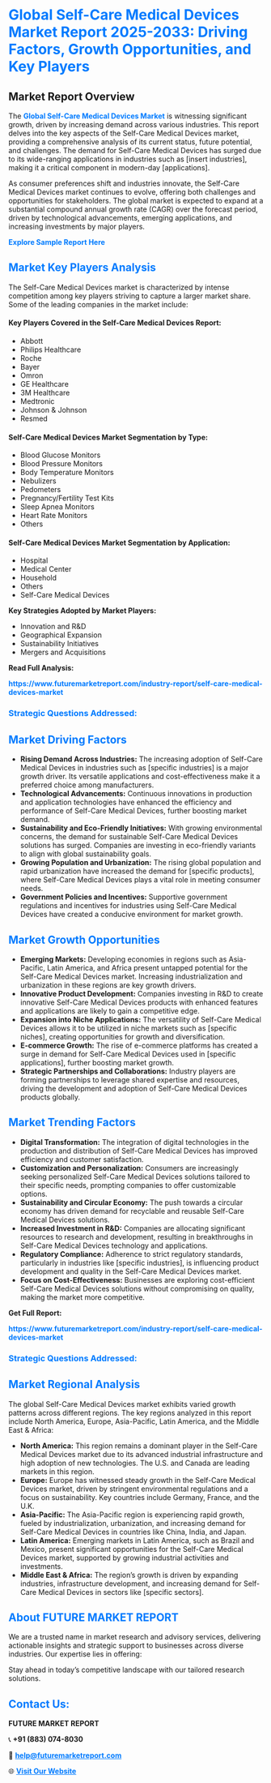 <h1 style="color: #007BFF;">Global Self-Care Medical Devices Market Report 2025-2033: Driving Factors, Growth Opportunities, and Key Players</h1>

<section id="overview">
<h2>Market Report Overview</h2>
<p>The <a href="https://www.futuremarketreport.com/industry-report/self-care-medical-devices-market" style="color: #007BFF; text-decoration: none;"><strong>Global Self-Care Medical Devices Market</strong></a> is witnessing significant growth, driven by increasing demand across various industries. This report delves into the key aspects of the Self-Care Medical Devices market, providing a comprehensive analysis of its current status, future potential, and challenges. The demand for Self-Care Medical Devices has surged due to its wide-ranging applications in industries such as [insert industries], making it a critical component in modern-day [applications].</p>
<p>As consumer preferences shift and industries innovate, the Self-Care Medical Devices market continues to evolve, offering both challenges and opportunities for stakeholders. The global market is expected to expand at a substantial compound annual growth rate (CAGR) over the forecast period, driven by technological advancements, emerging applications, and increasing investments by major players.</p>
</section>

<section id="overview">
<p><a href="https://www.futuremarketreport.com/request-sample/reportId=125264" style="color: #007BFF; text-decoration: none;"><strong>Explore Sample Report Here</strong></a></p>
</section>

<section id="key-players">
<h2 style="color: #007BFF;">Market Key Players Analysis</h2>
<p>The Self-Care Medical Devices market is characterized by intense competition among key players striving to capture a larger market share. Some of the leading companies in the market include:</p>
<h4>Key Players Covered in the Self-Care Medical Devices Report:</h4>
<ul><li>Abbott</li><li>Philips Healthcare</li><li>Roche</li><li>Bayer</li><li>Omron</li><li>GE Healthcare</li><li>3M Healthcare</li><li>Medtronic</li><li>Johnson &amp; Johnson</li><li>Resmed</li></ul>
<h4>Self-Care Medical Devices Market Segmentation by Type:</h4>
<ul><li>Blood Glucose Monitors</li><li>Blood Pressure Monitors</li><li>Body Temperature Monitors</li><li>Nebulizers</li><li>Pedometers</li><li>Pregnancy/Fertility Test Kits</li><li>Sleep Apnea Monitors</li><li>Heart Rate Monitors</li><li>Others</li></ul>

<h4>Self-Care Medical Devices Market Segmentation by Application:</h4>
<ul><li>Hospital</li><li>Medical Center</li><li>Household</li><li>Others</li><li>Self-Care Medical Devices</li></ul>
<p><strong>Key Strategies Adopted by Market Players:</strong></p>
<ul>
<li>Innovation and R&D</li>
<li>Geographical Expansion</li>
<li>Sustainability Initiatives</li>
<li>Mergers and Acquisitions</li>
</ul>
</section>

<section>
<p><strong>Read Full Analysis: </strong></p><a href="https://www.futuremarketreport.com/industry-report/self-care-medical-devices-market" style="color: #007BFF; text-decoration: none;"><strong>https://www.futuremarketreport.com/industry-report/self-care-medical-devices-market</strong></a>
<h3 style="color: #007BFF;">Strategic Questions Addressed:</h3>
</section>

<section id="driving-factors">
<h2 style="color: #007BFF;">Market Driving Factors</h2>
<ul>
<li><strong>Rising Demand Across Industries:</strong> The increasing adoption of Self-Care Medical Devices in industries such as [specific industries] is a major growth driver. Its versatile applications and cost-effectiveness make it a preferred choice among manufacturers.</li>
<li><strong>Technological Advancements:</strong> Continuous innovations in production and application technologies have enhanced the efficiency and performance of Self-Care Medical Devices, further boosting market demand.</li>
<li><strong>Sustainability and Eco-Friendly Initiatives:</strong> With growing environmental concerns, the demand for sustainable Self-Care Medical Devices solutions has surged. Companies are investing in eco-friendly variants to align with global sustainability goals.</li>
<li><strong>Growing Population and Urbanization:</strong> The rising global population and rapid urbanization have increased the demand for [specific products], where Self-Care Medical Devices plays a vital role in meeting consumer needs.</li>
<li><strong>Government Policies and Incentives:</strong> Supportive government regulations and incentives for industries using Self-Care Medical Devices have created a conducive environment for market growth.</li>
</ul>
</section>

<section id="growth-opportunities">
<h2 style="color: #007BFF;">Market Growth Opportunities</h2>
<ul>
<li><strong>Emerging Markets:</strong> Developing economies in regions such as Asia-Pacific, Latin America, and Africa present untapped potential for the Self-Care Medical Devices market. Increasing industrialization and urbanization in these regions are key growth drivers.</li>
<li><strong>Innovative Product Development:</strong> Companies investing in R&D to create innovative Self-Care Medical Devices products with enhanced features and applications are likely to gain a competitive edge.</li>
<li><strong>Expansion into Niche Applications:</strong> The versatility of Self-Care Medical Devices allows it to be utilized in niche markets such as [specific niches], creating opportunities for growth and diversification.</li>
<li><strong>E-commerce Growth:</strong> The rise of e-commerce platforms has created a surge in demand for Self-Care Medical Devices used in [specific applications], further boosting market growth.</li>
<li><strong>Strategic Partnerships and Collaborations:</strong> Industry players are forming partnerships to leverage shared expertise and resources, driving the development and adoption of Self-Care Medical Devices products globally.</li>
</ul>
</section>

<section id="trending-factors">
<h2 style="color: #007BFF;">Market Trending Factors</h2>
<ul>
<li><strong>Digital Transformation:</strong> The integration of digital technologies in the production and distribution of Self-Care Medical Devices has improved efficiency and customer satisfaction.</li>
<li><strong>Customization and Personalization:</strong> Consumers are increasingly seeking personalized Self-Care Medical Devices solutions tailored to their specific needs, prompting companies to offer customizable options.</li>
<li><strong>Sustainability and Circular Economy:</strong> The push towards a circular economy has driven demand for recyclable and reusable Self-Care Medical Devices solutions.</li>
<li><strong>Increased Investment in R&D:</strong> Companies are allocating significant resources to research and development, resulting in breakthroughs in Self-Care Medical Devices technology and applications.</li>
<li><strong>Regulatory Compliance:</strong> Adherence to strict regulatory standards, particularly in industries like [specific industries], is influencing product development and quality in the Self-Care Medical Devices market.</li>
<li><strong>Focus on Cost-Effectiveness:</strong> Businesses are exploring cost-efficient Self-Care Medical Devices solutions without compromising on quality, making the market more competitive.</li>
</ul>
</section>

<section>
<p><strong>Get Full Report: </strong></p><a href="https://www.futuremarketreport.com/industry-report/self-care-medical-devices-market" style="color: #007BFF; text-decoration: none;"><strong>https://www.futuremarketreport.com/industry-report/self-care-medical-devices-market</strong></a>
<h3 style="color: #007BFF;">Strategic Questions Addressed:</h3>
</section>


<section id="regional-analysis">
<h2 style="color: #007BFF;">Market Regional Analysis</h2>
<p>The global Self-Care Medical Devices market exhibits varied growth patterns across different regions. The key regions analyzed in this report include North America, Europe, Asia-Pacific, Latin America, and the Middle East & Africa:</p>
<ul>
<li><strong>North America:</strong> This region remains a dominant player in the Self-Care Medical Devices market due to its advanced industrial infrastructure and high adoption of new technologies. The U.S. and Canada are leading markets in this region.</li>
<li><strong>Europe:</strong> Europe has witnessed steady growth in the Self-Care Medical Devices market, driven by stringent environmental regulations and a focus on sustainability. Key countries include Germany, France, and the U.K.</li>
<li><strong>Asia-Pacific:</strong> The Asia-Pacific region is experiencing rapid growth, fueled by industrialization, urbanization, and increasing demand for Self-Care Medical Devices in countries like China, India, and Japan.</li>
<li><strong>Latin America:</strong> Emerging markets in Latin America, such as Brazil and Mexico, present significant opportunities for the Self-Care Medical Devices market, supported by growing industrial activities and investments.</li>
<li><strong>Middle East & Africa:</strong> The region’s growth is driven by expanding industries, infrastructure development, and increasing demand for Self-Care Medical Devices in sectors like [specific sectors].</li>
</ul>
</section>

<footer>
<h2 style="color: #007BFF;">About FUTURE MARKET REPORT</h2>
<p>We are a trusted name in market research and advisory services, delivering actionable insights and strategic support to businesses across diverse industries. Our expertise lies in offering:</p>

<p>Stay ahead in today’s competitive landscape with our tailored research solutions.</p>

<h2 style="color: #007BFF;">Contact Us:</h2>
<p><strong>FUTURE MARKET REPORT</strong></p>
<p>📞 <strong>+91 (883) 074-8030</strong></p>
<p>📧 <strong><a href="mailto:help@futuremarketreport.com" style="color: #007BFF;">help@futuremarketreport.com</a></strong></p>
<p>🌐 <strong><a href="https://www.futuremarketreport.com/" style="color: #007BFF;">Visit Our Website</a></strong></p>
</footer>